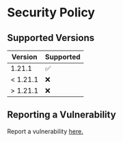 # Security Policy

## Supported Versions

| Version   | Supported          |
|-----------| ------------------ |
| 1.21.1    | :white_check_mark: |
| < 1.21.1  | :x:                |
| \> 1.21.1 | :x:                |

## Reporting a Vulnerability

Report a vulnerability [here.](https://github.com/Gameking1happy-Development/Mod-Resources/security/advisories/new)
